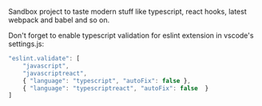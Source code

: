 Sandbox project to taste modern stuff like typescript, react hooks, latest webpack and babel and so on.

Don't forget to enable typescript validation for eslint extension in vscode's settings.js:
```js
"eslint.validate": [
    "javascript",
    "javascriptreact",
    { "language": "typescript", "autoFix": false },
    { "language": "typescriptreact", "autoFix": false  }
]
```
